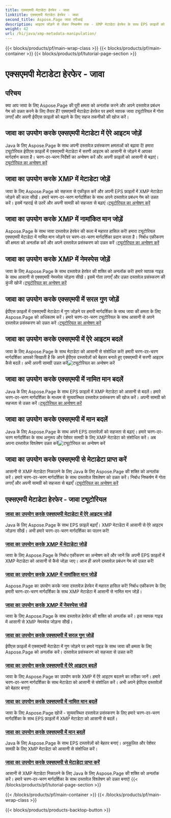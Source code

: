 ```yaml
---
title: एक्सएमपी मेटाडेटा हेरफेर - जावा
linktitle: एक्सएमपी मेटाडेटा हेरफेर - जावा
second_title: Aspose.Page जावा एपीआई
description: आइटम जोड़ने से लेकर निष्कर्षण तक - XMP मेटाडेटा हेरफेर के साथ EPS फ़ाइलों को आसानी से बढ़ाएं। हमारे गाइडों के साथ अपने दस्तावेज़ प्रबंधन को उन्नत करें।
weight: 42
url: /hi/java/xmp-metadata-manipulation/
---
```


{{< blocks/products/pf/main-wrap-class >}}
{{< blocks/products/pf/main-container >}}
{{< blocks/products/pf/tutorial-page-section >}}

# एक्सएमपी मेटाडेटा हेरफेर - जावा


## परिचय

क्या आप जावा के लिए Aspose.Page की पूरी क्षमता को अनलॉक करने और अपने दस्तावेज़ प्रबंधन गेम को उन्नत करने के लिए तैयार हैं? एक्सएमपी मेटाडेटा हेरफेर पर हमारे व्यापक जावा ट्यूटोरियल में गोता लगाएँ और अपनी ईपीएस फ़ाइलों को बढ़ाने के लिए सहज तकनीकों की खोज करें।

## जावा का उपयोग करके एक्सएमपी मेटाडेटा में ऐरे आइटम जोड़ें

 Java के लिए Aspose.Page के साथ अपनी दस्तावेज़ प्रसंस्करण क्षमताओं को बढ़ावा दें! हमारा ट्यूटोरियल ईपीएस फ़ाइलों में एक्सएमपी मेटाडेटा में सरणी आइटम को आसानी से जोड़ने में आपका मार्गदर्शन करता है। चरण-दर-चरण निर्देशों का अन्वेषण करें और अपनी फ़ाइलों को आसानी से बढ़ाएं।[ट्यूटोरियल का अन्वेषण करें](./add-array-items/)

## जावा का उपयोग करके XMP में मेटाडेटा जोड़ें

 जावा के लिए Aspose.Page को सहजता से एकीकृत करें और अपनी EPS फ़ाइलों में XMP मेटाडेटा जोड़ने की कला सीखें। हमारे चरण-दर-चरण मार्गदर्शिका के साथ अपने दस्तावेज़ प्रबंधन गेम को उन्नत करें। इसमें गहराई से उतरें और अपनी सामग्री को सहजता से बढ़ाएं।[ट्यूटोरियल का अन्वेषण करें](./add-metadata/)

## जावा का उपयोग करके XMP में नामांकित मान जोड़ें

Aspose.Page के साथ जावा दस्तावेज़ हेरफेर की कला में महारत हासिल करें! हमारा ट्यूटोरियल एक्सएमपी मेटाडेटा में नामित मान जोड़ने पर चरण-दर-चरण मार्गदर्शिका प्रदान करता है। निर्बाध एकीकरण की क्षमता को अनलॉक करें और अपने दस्तावेज़ प्रसंस्करण को उन्नत करें।[ट्यूटोरियल का अन्वेषण करें](./add-named-value/)

## जावा का उपयोग करके XMP में नेमस्पेस जोड़ें

 जावा के लिए Aspose.Page के साथ दस्तावेज़ हेरफेर की शक्ति को अनलॉक करें! हमारे व्यापक गाइड के साथ आसानी से एक्सएमपी नेमस्पेस जोड़ना सीखें। इसमें गोता लगाएँ और उन्नत दस्तावेज़ प्रसंस्करण की कुंजी खोजें।[ट्यूटोरियल का अन्वेषण करें](./add-namespace/)

## जावा का उपयोग करके एक्सएमपी में सरल गुण जोड़ें

 ईपीएस फ़ाइलों में एक्सएमपी मेटाडेटा में गुण जोड़ने पर हमारी मार्गदर्शिका के साथ जावा की क्षमता के लिए Aspose.Page को अधिकतम करें। हमारे चरण-दर-चरण ट्यूटोरियल के साथ आसानी से अपने दस्तावेज़ प्रसंस्करण को उन्नत करें।[ट्यूटोरियल का अन्वेषण करें](./add-simple-properties/)

## जावा का उपयोग करके एक्सएमपी में ऐरे आइटम बदलें

 जावा के लिए Aspose.Page के साथ मेटाडेटा को आसानी से संशोधित करें! हमारी चरण-दर-चरण मार्गदर्शिका आपको सिखाती है कि अपने ईपीएस दस्तावेज़ों को बेहतर बनाते हुए एक्सएमपी में सरणी आइटम कैसे बदलें। अभी अपनी सामग्री उन्नत करें![ट्यूटोरियल का अन्वेषण करें](./change-array-items/)

## जावा का उपयोग करके एक्सएमपी में नामित मान बदलें

Java के लिए Aspose.Page के साथ EPS फ़ाइलों में XMP मेटाडेटा को आसानी से बदलें। हमारे चरण-दर-चरण मार्गदर्शिका के माध्यम से सुव्यवस्थित दस्तावेज़ प्रसंस्करण की खोज करें। अपनी सामग्री को सहजता से उन्नत करें।[ट्यूटोरियल का अन्वेषण करें](./change-named-value/)

## जावा का उपयोग करके एक्सएमपी में मान बदलें

 Java के लिए Aspose.Page के साथ अपने EPS दस्तावेज़ों को सहजता से बढ़ाएं। हमारे चरण-दर-चरण मार्गदर्शिका के साथ अनुरूप और पेशेवर सामग्री के लिए XMP मेटाडेटा को संशोधित करें। अब अपना दस्तावेज़ विश्लेषण उन्नत करें![ट्यूटोरियल का अन्वेषण करें](./change-values/)

## जावा का उपयोग करके एक्सएमपी से मेटाडेटा प्राप्त करें

 आसानी से XMP मेटाडेटा निकालने के लिए Java के लिए Aspose.Page की शक्ति को अनलॉक करें। हमारे चरण-दर-चरण मार्गदर्शिका के साथ दस्तावेज़ विश्लेषण को उन्नत करें। निर्बाध निष्कर्षण में गोता लगाएँ और अपनी सामग्री को सहजता से बढ़ाएँ।[ट्यूटोरियल का अन्वेषण करें](./get-metadata/)
## एक्सएमपी मेटाडेटा हेरफेर - जावा ट्यूटोरियल
### [जावा का उपयोग करके एक्सएमपी मेटाडेटा में ऐरे आइटम जोड़ें](./add-array-items/)
Java के लिए Aspose.Page के साथ EPS फ़ाइलें बढ़ाएँ। XMP मेटाडेटा में आसानी से ऐरे आइटम जोड़ना सीखें। अभी हमारे चरण-दर-चरण मार्गदर्शिका का पालन करें!
### [जावा का उपयोग करके XMP में मेटाडेटा जोड़ें](./add-metadata/)
जावा के लिए Aspose.Page के निर्बाध एकीकरण का अन्वेषण करें और जानें कि अपनी EPS फ़ाइलों में XMP मेटाडेटा को आसानी से कैसे जोड़ा जाए। आज ही अपने दस्तावेज़ प्रबंधन गेम को उन्नत करें!
### [जावा का उपयोग करके XMP में नामांकित मान जोड़ें](./add-named-value/)
Aspose.Page का उपयोग करके जावा दस्तावेज़ हेरफेर में महारत हासिल करें! निर्बाध एकीकरण के लिए हमारी चरण-दर-चरण मार्गदर्शिका के साथ XMP मेटाडेटा में आसानी से नामित मान जोड़ें।
### [जावा का उपयोग करके XMP में नेमस्पेस जोड़ें](./add-namespace/)
जावा के लिए Aspose.Page के साथ दस्तावेज़ हेरफेर की शक्ति को अनलॉक करें। इस व्यापक गाइड में आसानी से XMP नेमस्पेस जोड़ना सीखें।
### [जावा का उपयोग करके एक्सएमपी में सरल गुण जोड़ें](./add-simple-properties/)
ईपीएस फ़ाइलों में एक्सएमपी मेटाडेटा में गुण जोड़ने पर हमारे गाइड के साथ जावा की क्षमता के लिए Aspose.Page को अनलॉक करें। दस्तावेज़ प्रसंस्करण को सहजता से उन्नत करें!
### [जावा का उपयोग करके एक्सएमपी में ऐरे आइटम बदलें](./change-array-items/)
जावा के लिए Aspose.Page का उपयोग करके XMP में ऐरे आइटम बदलने का तरीका जानें। हमारे चरण-दर-चरण मार्गदर्शिका के साथ मेटाडेटा को आसानी से संशोधित करें। अभी अपने ईपीएस दस्तावेज़ों को बेहतर बनाएं!
### [जावा का उपयोग करके एक्सएमपी में नामित मान बदलें](./change-named-value/)
जावा के लिए Aspose.Page खोजें - सुव्यवस्थित दस्तावेज़ प्रसंस्करण के लिए हमारे चरण-दर-चरण मार्गदर्शिका के साथ EPS फ़ाइलों में XMP मेटाडेटा को आसानी से बदलें।
### [जावा का उपयोग करके एक्सएमपी में मान बदलें](./change-values/)
Java के लिए Aspose.Page के साथ EPS दस्तावेज़ों को बेहतर बनाएं। अनुकूलित और पेशेवर सामग्री के लिए XMP मेटाडेटा को आसानी से संशोधित करें।
### [जावा का उपयोग करके एक्सएमपी से मेटाडेटा प्राप्त करें](./get-metadata/)
आसानी से XMP मेटाडेटा निकालने के लिए Java के लिए Aspose.Page की शक्ति को अनलॉक करें। हमारे चरण-दर-चरण मार्गदर्शिका के साथ दस्तावेज़ विश्लेषण को उन्नत बनाएं!
{{< /blocks/products/pf/tutorial-page-section >}}

{{< /blocks/products/pf/main-container >}}
{{< /blocks/products/pf/main-wrap-class >}}

{{< blocks/products/products-backtop-button >}}
